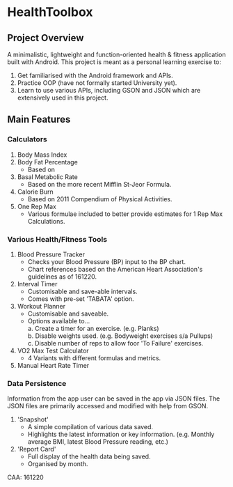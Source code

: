 # HealthToolbox

## Project Overview

A minimalistic, lightweight and function-oriented health & fitness application built with Android.
This project is meant as a personal learning exercise to:  
1. Get familiarised with the Android framework and APIs.
2. Practice OOP (have not formally started University yet).
3. Learn to use various APIs, including GSON and JSON which are extensively used in this project.

## Main Features
### Calculators
1. Body Mass Index
2. Body Fat Percentage
    - Based on 
3. Basal Metabolic Rate
    - Based on the more recent Mifflin St-Jeor Formula.
4. Calorie Burn
    - Based on 2011 Compendium of Physical Activities.
5. One Rep Max
    - Various formulae included to better provide estimates for 1 Rep Max Calculations.

### Various Health/Fitness Tools
1. Blood Pressure Tracker
    - Checks your Blood Pressure (BP) input to the BP chart.
    - Chart references based on the American Heart Association's guidelines as of 161220.
2. Interval Timer
    - Customisable and save-able intervals.
    - Comes with pre-set 'TABATA' option.
3. Workout Planner
    - Customisable and saveable.
    - Options available to...  
        a. Create a timer for an exercise. (e.g. Planks)  
        b. Disable weights used. (e.g. Bodyweight exercises s/a Pullups)  
        c. Disable number of reps to allow foor 'To Failure' exercises.  
4. VO2 Max Test Calculator
    - 4 Variants with different formulas and metrics.
5. Manual Heart Rate Timer

### Data Persistence
Information from the app user can be saved in the app via JSON files.
The JSON files are primarily accessed and modified with help from GSON.
1. 'Snapshot'
    - A simple compilation of various data saved.
    - Highlights the latest information or key information. (e.g. Monthly average BMI, latest Blood Pressure reading, etc.)
2. 'Report Card'
    - Full display of the health data being saved.
    - Organised by month.

CAA: 161220
